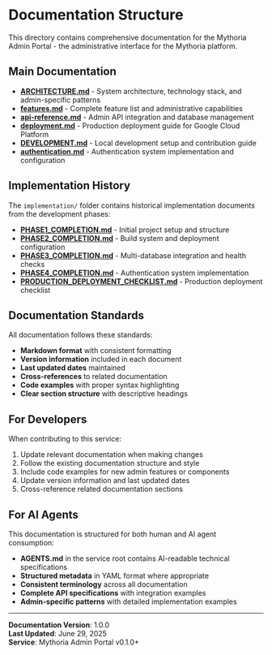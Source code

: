 # Documentation Structure

This directory contains comprehensive documentation for the Mythoria Admin Portal - the administrative interface for the Mythoria platform.

## Main Documentation

- **[ARCHITECTURE.md](./ARCHITECTURE.md)** - System architecture, technology stack, and admin-specific patterns
- **[features.md](./features.md)** - Complete feature list and administrative capabilities
- **[api-reference.md](./api-reference.md)** - Admin API integration and database management
- **[deployment.md](./deployment.md)** - Production deployment guide for Google Cloud Platform
- **[DEVELOPMENT.md](./DEVELOPMENT.md)** - Local development setup and contribution guide
- **[authentication.md](./authentication.md)** - Authentication system implementation and configuration

## Implementation History

The `implementation/` folder contains historical implementation documents from the development phases:

- **[PHASE1_COMPLETION.md](./implementation/PHASE1_COMPLETION.md)** - Initial project setup and structure
- **[PHASE2_COMPLETION.md](./implementation/PHASE2_COMPLETION.md)** - Build system and deployment configuration
- **[PHASE3_COMPLETION.md](./implementation/PHASE3_COMPLETION.md)** - Multi-database integration and health checks
- **[PHASE4_COMPLETION.md](./implementation/PHASE4_COMPLETION.md)** - Authentication system implementation
- **[PRODUCTION_DEPLOYMENT_CHECKLIST.md](./implementation/PRODUCTION_DEPLOYMENT_CHECKLIST.md)** - Production deployment checklist

## Documentation Standards

All documentation follows these standards:

- **Markdown format** with consistent formatting
- **Version information** included in each document
- **Last updated dates** maintained
- **Cross-references** to related documentation
- **Code examples** with proper syntax highlighting
- **Clear section structure** with descriptive headings

## For Developers

When contributing to this service:

1. Update relevant documentation when making changes
2. Follow the existing documentation structure and style
3. Include code examples for new admin features or components
4. Update version information and last updated dates
5. Cross-reference related documentation sections

## For AI Agents

This documentation is structured for both human and AI agent consumption:

- **AGENTS.md** in the service root contains AI-readable technical specifications
- **Structured metadata** in YAML format where appropriate
- **Consistent terminology** across all documentation
- **Complete API specifications** with integration examples
- **Admin-specific patterns** with detailed implementation examples

---

**Documentation Version**: 1.0.0  
**Last Updated**: June 29, 2025  
**Service**: Mythoria Admin Portal v0.1.0+
